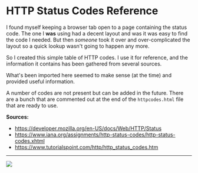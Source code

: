 # HTTP Status Codes Reference

I found myself keeping a browser tab open to a page containing the status code. The one I **was** using had a decent layout and was it was easy to find the code I needed. But then *someone* took it over and over-complicated the layout so a quick lookup wasn't going to happen any more.

So I created this simple table of HTTP codes. I use it for reference, and the information it contains has been gathered from several sources. 

What's been imported here seemed to make sense (at the time) and provided useful information.

A number of codes are not present but can be added in the future. There are a bunch that are commented out at the end of the `httpcodes.html` file that are ready to use.

**Sources:**

* https://developer.mozilla.org/en-US/docs/Web/HTTP/Status
* https://www.iana.org/assignments/http-status-codes/http-status-codes.xhtml
* https://www.tutorialspoint.com/http/http_status_codes.htm



---
<img src="http://webexperiment.info/extcounter/mdcount.php?id=http-status-codes-reference">

